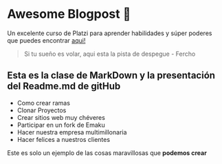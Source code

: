# Awesome Blogpost :blue_heart:
Un excelente curso de Platzi para aprender habilidades y súper poderes que puedes encontrar [aqui!](https://platzi.com/clases/1557-git-github/19977-readmemd-es-una-excelente-practica/ "Clase MarkDown")
>Si tu sueño es volar, aqui esta la pista de despegue - Fercho

## Esta es la clase de MarkDown y la presentación del Readme.md de gitHub
* Como crear ramas
* Clonar Proyectos
* Crear sitios web muy chéveres
* Participar en un fork de Emaku
* Hacer nuestra empresa multimillonaria
* Hacer felices a nuestros clientes

Este es solo un ejemplo de las cosas maravillosas que **podemos crear**

